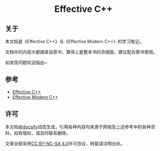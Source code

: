 <h1 align="center">Effective C++</h1>

## 关于

本文档是《Effective C++》与《Effective Modern C++》的学习笔记。

文档中的内容大都摘录自原书，算得上是整本书的浓缩版，建议配合原书使用。

如发现问题欢迎指出~

## 参考

* [Effective C++](https://book.douban.com/subject/5387403/)
* [Effective Modern C++](https://book.douban.com/subject/30178902/)

## 许可

本文档由[docsify](https://docsify.js.org/#/zh-cn/)动态生成，引用各种内容均来源于网络及上述参考中的各种资料，如有侵权，请及时联系删除。

文章全部采用[CC BY-NC-SA 4.0](https://creativecommons.org/licenses/by-nc-sa/4.0/)许可协议，转载请注明出处。